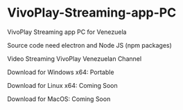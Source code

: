 # VivoPlay-Streaming-app-PC
VivoPlay Streaming app PC for Venezuela

Source code need electron and Node JS (npm packages)

Video Streaming VivoPlay Venezuelan Channel

Download for Windows x64: Portable

Download for Linux x64: Coming Soon

Download for MacOS: Coming Soon
